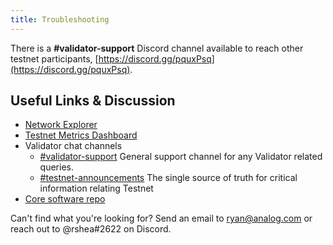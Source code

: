 ```yaml
---
title: Troubleshooting
---
```


There is a **\#validator-support** Discord channel available to reach other
testnet participants, [https://discord.gg/pquxPsq](https://discord.gg/pquxPsq).

## Useful Links & Discussion

- [Network Explorer](http://explorer.analog.com/)
- [Testnet Metrics Dashboard](https://metrics.analog.com:3000/d/monitor-edge/cluster-telemetry-edge?refresh=60s&orgId=2)
- Validator chat channels
  - [\#validator-support](https://discord.gg/rZsenD) General support channel for any Validator related queries.
  - [\#testnet-announcements](https://discord.gg/Q5TxEC) The single source of truth for critical information relating Testnet
- [Core software repo](https://github.com/analog/testnet)

Can't find what you're looking for? Send an email to ryan@analog.com or reach out to @rshea\#2622 on Discord.
